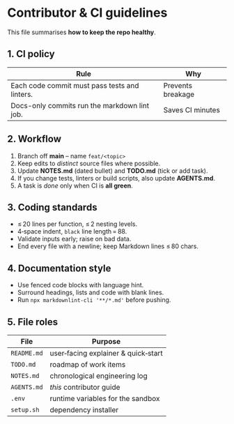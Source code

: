 # Contributor & CI guidelines

This file summarises **how to keep the repo healthy**.

## 1. CI policy

| Rule | Why |
|------|-----|
| Each code commit must pass tests and linters. | Prevents breakage |
| Docs-only commits run the markdown lint job. | Saves CI minutes |

## 2. Workflow

1. Branch off **main** – name `feat/<topic>`
2. Keep edits to *distinct* source files where possible.
3. Update **NOTES.md** (dated bullet) and **TODO.md** (tick or add task).
4. If you change tests, linters or build scripts, also update **AGENTS.md**.
5. A task is *done* only when CI is **all green**.

## 3. Coding standards

* ≤ 20 lines per function, ≤ 2 nesting levels.
* 4‑space indent, `black` line length = 88.
* Validate inputs early; raise on bad data.
* End every file with a newline; keep Markdown lines ≤ 80 chars.

## 4. Documentation style

* Use fenced code blocks with language hint.
* Surround headings, lists and code with blank lines.
* Run `npx markdownlint-cli '**/*.md'` before pushing.

## 5. File roles

| File | Purpose |
|------|---------|
| `README.md` | user‑facing explainer & quick‑start |
| `TODO.md` | roadmap of work items |
| `NOTES.md` | chronological engineering log |
| `AGENTS.md` | *this* contributor guide |
| `.env` | runtime variables for the sandbox |
| `setup.sh` | dependency installer |
